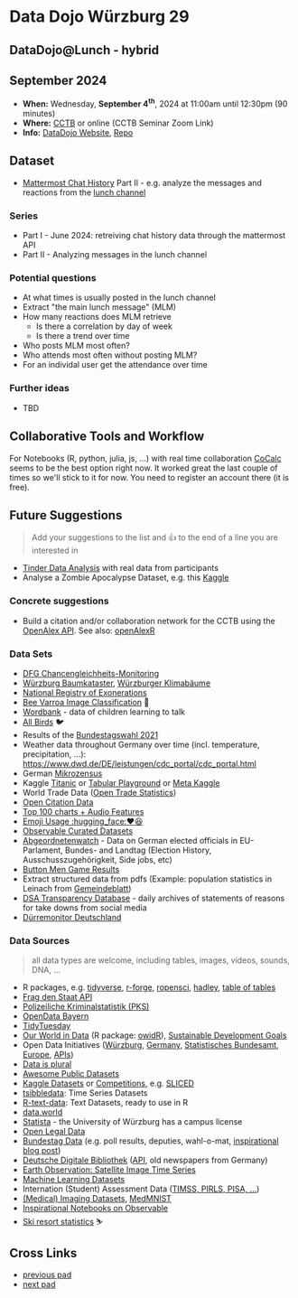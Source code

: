 # Data Dojo Würzburg 29

## DataDojo@Lunch - hybrid

## September 2024
 - **When:** Wednesday, **September 4<sup>th</sup>**, 2024 at 11:00am until 12:30pm (90 minutes) 
 - **Where:** [CCTB](https://www.google.de/maps/place/Center+for+Computational+and+Theoretical+Biology+(CCTB),+University+of+W%C3%BCrzburg/@49.7850742,9.9723819,19z/data=!3m1!4b1!4m5!3m4!1s0x47a28fc802e5e8d9:0x6b62d2cbd2e6f094!8m2!3d49.7851122!4d9.9730135) or online (CCTB Seminar Zoom Link)
 - **Info:** [DataDojo Website](https://ddojo.github.io/), [Repo](https://github.com/ddojo/ddojo.github.io)

## Dataset

- [Mattermost Chat History](https://api.mattermost.com/#tag/posts/operation/GetPostsForChannel) Part II - e.g. analyze the messages and reactions from the [lunch channel](https://cctb-intern.biologie.uni-wuerzburg.de/api/v4/channels/h3azbb4yejd69kg68kdmqiw53r/posts)

### Series
- Part I - June 2024: retreiving chat history data through the mattermost API
- Part II - Analyzing messages in the lunch channel

### Potential questions
- At what times is usually posted in the lunch channel
- Extract "the main lunch message" (MLM)
- How many reactions does MLM retrieve
    - Is there a correlation by day of week
    - Is there a trend over time
- Who posts MLM most often?
- Who attends most often without posting MLM?
- For an individal user get the attendance over time

### Further ideas
- TBD

## Collaborative Tools and Workflow

For Notebooks (R, python, julia, js, ...) with real time collaboration [CoCalc](https://cocalc.com) seems to be the best option right now. It worked great the last couple of times so we'll stick to it for now. You need to register an account there (it is free).


## Future Suggestions
> Add your suggestions to the list and :+1: to the end of a line you are interested in
- [Tinder Data Analysis](https://tinderinsights.com/) with real data from participants
- Analyse a Zombie Apocalypse Dataset, e.g. this [Kaggle](https://www.kaggle.com/datasets/kingabzpro/zombies-apocalypse)

### Concrete suggestions
- Build a citation and/or collaboration network for the CCTB using the [OpenAlex API](https://openalex.org/works?sort=cited_by_count%3Adesc&column=display_name,publication_year,type,open_access.is_oa,cited_by_count&page=1&filter=authorships.author.id%3AA5032426291&show_api=true). See also: [openAlexR](https://docs.ropensci.org/openalexR/)

### Data Sets
- [DFG Chancengleichheits-Monitoring](https://www.dfg.de/de/grundlagen-rahmenbedingungen/grundlagen-und-prinzipien-der-foerderung/chancengleichheit/allg-informationen/chancengleichheits-monitoring)
- [Würzburg Baumkataster](https://opendata.bayern/datasets/baumkataster_stadt_wuerzburg-wuerzburg), [Würzburger Klimabäume](https://opendata.bayern/datasets/sls-klimabaeume-wuerzburg)
- [National Registry of Exonerations](https://www.law.umich.edu/special/exoneration/Pages/about.aspx)
- [Bee Varroa Image Classification](https://zenodo.org/record/4085044) :bee:
- [Wordbank](https://wordbank.stanford.edu/) - data of children learning to talk
- [All Birds](https://onlinelibrary.wiley.com/doi/full/10.1111/ele.13898) :bird: 
- Results of the [Bundestagswahl 2021](https://www.bundeswahlleiter.de/bundestagswahlen/2021/ergebnisse/opendata.html)
- Weather data throughout Germany over time (incl. temperature, precipitation, ...): https://www.dwd.de/DE/leistungen/cdc_portal/cdc_portal.html
- German [Mikrozensus](https://www.destatis.de/DE/Themen/Gesellschaft-Umwelt/Bevoelkerung/Haushalte-Familien/Methoden/mikrozensus.html)
- Kaggle [Titanic](https://www.kaggle.com/c/titanic) or [Tabular Playground](https://www.kaggle.com/competitions?hostSegmentIdFilter=8) or [Meta Kaggle](https://www.kaggle.com/kaggle/meta-kaggle)
- World Trade Data ([Open Trade Statistics](https://tradestatistics.io))
- [Open Citation Data](http://opencitations.net/download#coci)
- [Top 100 charts + Audio Features](https://github.com/rfordatascience/tidytuesday/blob/master/data/2021/2021-09-14/readme.md)
- [Emoji Usage :hugging_face::heart::laughing:](https://observablehq.com/@jenniferdaniel/unicode-emoji-mirror)
- [Observable Curated Datasets](https://observablehq.com/@observablehq/curated-datasets)
- [Abgeordnetenwatch](https://www.abgeordnetenwatch.de/api) - Data on German elected officials in EU-Parlament, Bundes- and Landtag (Election History, Ausschusszugehörigkeit, Side jobs, etc)
- [Button Men Game Results](http://buttonweavers.com/ui/history.html)
- Extract structured data from pdfs (Example: population statistics in Leinach from [Gemeindeblatt](https://www.leinach.de/aktuelles/gemeindeblatt))
- [DSA Transparency Database](https://transparency.dsa.ec.europa.eu/daily-archives/) - daily archives of statements of reasons for take downs from social media
- [Dürremonitor Deutschland](https://www.ufz.de/index.php?de=37937)


### Data Sources
> all data types are welcome, including tables, images, videos, sounds, DNA, ...

- R packages, e.g. [tidyverse](https://tidyverse.r-universe.dev/datasets), [r-forge](https://r-forge.r-universe.dev/datasets), [ropensci](https://ropensci.r-universe.dev/datasets), [hadley](https://hadley.r-universe.dev/datasets), [table of tables](https://r-universe.dev/datasets)
- [Frag den Staat API](https://fragdenstaat.de/api/)
- [Polizeiliche Kriminalstatistik (PKS)](https://www.bka.de/DE/AktuelleInformationen/StatistikenLagebilder/PolizeilicheKriminalstatistik/pks_node.html)
- [OpenData Bayern](https://opendata.bayern)
- [TidyTuesday](https://github.com/rfordatascience/tidytuesday)
- [Our World in Data](https://ourworldindata.org/) (R package: [owidR](https://github.com/piersyork/owidR)), [Sustainable Development Goals](https://sdg-tracker.org/)
- Open Data Initiatives ([Würzburg](https://opendata.wuerzburg.de/), [Germany](https://www.govdata.de/), [Statistisches Bundesamt](https://www.destatis.de/), [Europe](https://data.europa.eu/en), [APIs](https://bund.dev/))
- [Data is plural](https://docs.google.com/spreadsheets/d/1wZhPLMCHKJvwOkP4juclhjFgqIY8fQFMemwKL2c64vk/htmlview#)
- [Awesome Public Datasets](https://github.com/awesomedata/awesome-public-datasets)
- [Kaggle Datasets](https://www.kaggle.com/datasets) or [Competitions](https://kaggle.com/competitions), e.g. [SLICED](https://www.kaggle.com/search?q=Sliced+in%3Acompetitions)
- [tsibbledata](https://tsibbledata.tidyverts.org/reference/index.html): Time Series Datasets
- [R-text-data](https://github.com/EmilHvitfeldt/R-text-data): Text Datasets, ready to use in R
- [data.world](https://data.world/)
- [Statista](https://de.statista.com/) - the University of Würzburg has a campus license
- [Open Legal Data](https://de.openlegaldata.io/)
- [Bundestag Data](https://github.com/bundestag) (e.g. poll results, deputies, wahl-o-mat, [inspirational blog post](https://jollydata.blog/posts/2021-03-14-bundestag-part-iii/))
- [Deutsche Digitale Bibliothek](https://www.deutsche-digitale-bibliothek.de/newspaper) ([API](https://labs.deutsche-digitale-bibliothek.de/app/ddbapi/), old newspapers from Germany)
- [Earth Observation: Satellite Image Time Series](https://e-sensing.github.io/sitsbook)
- [Machine Learning Datasets](https://paperswithcode.com/datasets)
- Internation (Student) Assessment Data ([TIMSS, PIRLS, PISA, ...](https://pirls.bc.edu/databases-landing.html))
- [(Medical) Imaging Datasets](https://radiopaedia.org/articles/imaging-data-sets-artificial-intelligence), [MedMNIST](https://medmnist.com/)
- [Inspirational Notebooks on Observable](https://observablehq.com/@tomlarkworthy/notebooks2021)
- [Ski resort statistics](https://ski-resort-stats.com/) :skier: 


## Cross Links
 - [previous pad](https://ddojo.github.io/pad_archive/27_datadojo)
 - [next pad](https://ddojo.github.io/pad_archive/29_datadojo)
